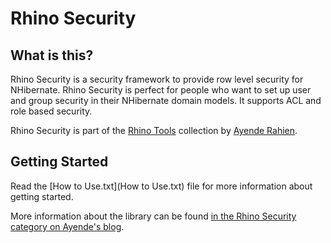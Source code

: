 Rhino Security
==============
       
What is this?
-------------

Rhino Security is a security framework to provide row level security for NHibernate. Rhino Security is perfect for people who want to set up user and group security in their NHibernate domain models. It supports ACL and role based security.

Rhino Security is part of the [Rhino Tools](http://hibernatingrhinos.com/) collection by [Ayende Rahien](http://ayende.com/blog).                                                     

Getting Started
---------------

Read the [How to Use.txt](How to Use.txt) file for more information about getting started.

More information about the library can be found [in the Rhino Security category on Ayende's blog](http://ayende.com/Blog/category/548.aspx).
